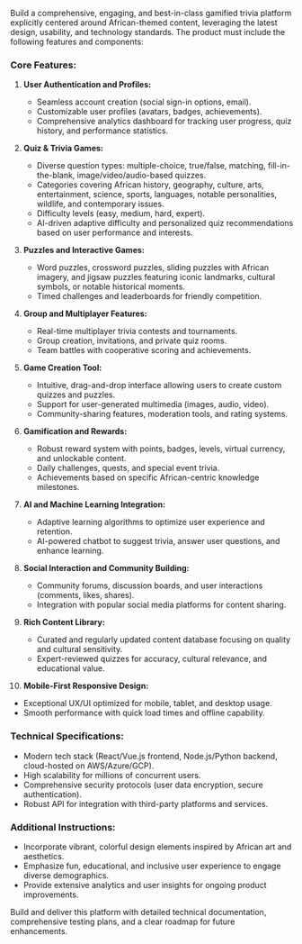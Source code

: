 Build a comprehensive, engaging, and best-in-class gamified trivia platform explicitly centered around African-themed content, leveraging the latest design, usability, and technology standards. The product must include the following features and components:

### Core Features:
1. **User Authentication and Profiles:**
   - Seamless account creation (social sign-in options, email).
   - Customizable user profiles (avatars, badges, achievements).
   - Comprehensive analytics dashboard for tracking user progress, quiz history, and performance statistics.

2. **Quiz & Trivia Games:**
   - Diverse question types: multiple-choice, true/false, matching, fill-in-the-blank, image/video/audio-based quizzes.
   - Categories covering African history, geography, culture, arts, entertainment, science, sports, languages, notable personalities, wildlife, and contemporary issues.
   - Difficulty levels (easy, medium, hard, expert).
   - AI-driven adaptive difficulty and personalized quiz recommendations based on user performance and interests.

3. **Puzzles and Interactive Games:**
   - Word puzzles, crossword puzzles, sliding puzzles with African imagery, and jigsaw puzzles featuring iconic landmarks, cultural symbols, or notable historical moments.
   - Timed challenges and leaderboards for friendly competition.

4. **Group and Multiplayer Features:**
   - Real-time multiplayer trivia contests and tournaments.
   - Group creation, invitations, and private quiz rooms.
   - Team battles with cooperative scoring and achievements.

5. **Game Creation Tool:**
   - Intuitive, drag-and-drop interface allowing users to create custom quizzes and puzzles.
   - Support for user-generated multimedia (images, audio, video).
   - Community-sharing features, moderation tools, and rating systems.

6. **Gamification and Rewards:**
   - Robust reward system with points, badges, levels, virtual currency, and unlockable content.
   - Daily challenges, quests, and special event trivia.
   - Achievements based on specific African-centric knowledge milestones.

7. **AI and Machine Learning Integration:**
   - Adaptive learning algorithms to optimize user experience and retention.
   - AI-powered chatbot to suggest trivia, answer user questions, and enhance learning.

8. **Social Interaction and Community Building:**
   - Community forums, discussion boards, and user interactions (comments, likes, shares).
   - Integration with popular social media platforms for content sharing.

9. **Rich Content Library:**
   - Curated and regularly updated content database focusing on quality and cultural sensitivity.
   - Expert-reviewed quizzes for accuracy, cultural relevance, and educational value.

10. **Mobile-First Responsive Design:**
   - Exceptional UX/UI optimized for mobile, tablet, and desktop usage.
   - Smooth performance with quick load times and offline capability.

### Technical Specifications:
- Modern tech stack (React/Vue.js frontend, Node.js/Python backend, cloud-hosted on AWS/Azure/GCP).
- High scalability for millions of concurrent users.
- Comprehensive security protocols (user data encryption, secure authentication).
- Robust API for integration with third-party platforms and services.

### Additional Instructions:
- Incorporate vibrant, colorful design elements inspired by African art and aesthetics.
- Emphasize fun, educational, and inclusive user experience to engage diverse demographics.
- Provide extensive analytics and user insights for ongoing product improvements.

Build and deliver this platform with detailed technical documentation, comprehensive testing plans, and a clear roadmap for future enhancements.